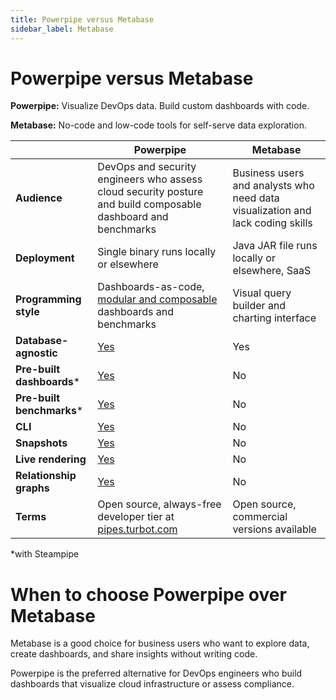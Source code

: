 ```yaml
---
title: Powerpipe versus Metabase
sidebar_label: Metabase
---
```


# Powerpipe versus Metabase


**Powerpipe:** Visualize DevOps data. Build custom dashboards with code.


**Metabase:** No-code and low-code tools for self-serve data exploration.



 | | **Powerpipe** | **Metabase** | 
| --- | --- | --- |
| **Audience** | DevOps and security engineers who assess cloud security posture and build composable dashboard and benchmarks | Business users and analysts who need data visualization and lack coding skills |
| **Deployment** | Single binary runs locally or elsewhere | Java JAR file runs locally or elsewhere, SaaS |
| **Programming style** | Dashboards-as-code, <a href="https://steampipe.io/blog/remixing-dashboards" target="_blank">modular and composable</a> dashboards and benchmarks | Visual query builder and charting interface |
| **Database-agnostic** | <a href="https://powerpipe.io/docs/run#selecting-a-database" target="_blank">Yes</a> | Yes |
| **Pre-built dashboards*** | <a href="https://hub.powerpipe.io" target="_blank">Yes</a> | No |
| **Pre-built benchmarks*** | <a href="https://hub.powerpipe.io" target="_blank">Yes</a> | No |
| **CLI** | <a href="https://powerpipe.io/docs/reference/cli" target="_blank">Yes</a> | No |
| **Snapshots** | <a href="https://powerpipe.io/docs/run/snapshots/interactive-snapshots" target="_blank">Yes</a> | No |
| **Live rendering** | <a href="https://steampipe.io/blog/dashboards-as-code#dashboards-as-code" target="_blank">Yes</a> | No |
| **Relationship graphs** | <a href="https://powerpipe.io/docs/powerpipe-hcl/graph#graph" target="_blank">Yes</a> | No |
| **Terms** | Open source, always-free developer tier at <a href="http://pipes.turbot.com" target="_blank">pipes.turbot.com</a> | Open source, commercial versions available |

*with Steampipe

# When to choose Powerpipe over Metabase

Metabase is a good choice for business users who want to explore data, create dashboards, and share insights without writing code.

  
Powerpipe is the preferred alternative for DevOps engineers who build dashboards that visualize cloud infrastructure or assess compliance.

